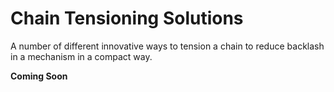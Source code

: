 # Chain Tensioning Solutions

A number of different innovative ways to tension a chain to reduce backlash in a mechanism in a compact way.

**Coming Soon**